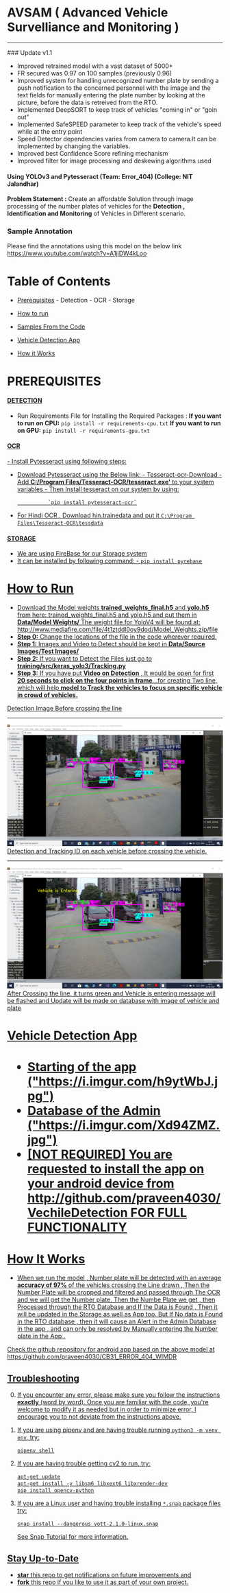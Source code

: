 # AVSAM ( Advanced Vehicle Survelliance and Monitoring )
<hr>
### Update v1.1

- Improved retrained model with a vast dataset of 5000+ 
- FR secured was 0.97 on 100 samples (previously 0.96)
- Improved system for handling unrecognized number plate by sending a push notification to the concerned personnel with the image and the text fields for manually entering the plate number by looking at the picture, before the data is retreived from the RTO.
- Implemented DeepSORT to keep track of vehicles "coming in" or "goin out"
- Implemented SafeSPEED parameter to keep track of the vehicle's speed while at the entry point
- Speed Detector dependencies varies from camera to camera.It can be implemented by changing the variables.
- Improved best Confidence Score refining mechanism 
- Improved filter for image processing and deskewing algorithms used

<h4>Using YOLOv3 and Pytesseract (Team: Error_404) (College: NIT Jalandhar)</h4>

**Problem Statement :** Create an affordable Solution through image processing of the number plates of vehicles for the **Detection , Identification and Monitoring** of Vehicles in Different scenario.

### Sample Annotation
Please find the annotations using this model on the below link 
https://www.youtube.com/watch?v=A1jiDW4kLoo

# Table of Contents

 - <a href="#Prerequisites">Prerequisites</a>
				 - Detection
				 - OCR
				 - Storage
 - <a href="#steps">How to run</a>
 
 - <a href = "#Samples"> Samples From the Code</a>
 - <a href="#App">Vehicle Detection App</a>
 - <a href="#working">How it Works</a>

 
 ## <h1 id = "Prerequisites">PREREQUISITES</h1>
<H4><U>DETECTION</U></H4>
                        
 - Run Requirements File for Installing the Required Packages :
		 **If you want to run on CPU:**
					`pip install -r requirements-cpu.txt`
		**If you want to run on GPU:**
					`pip install -r requirements-gpu.txt`
<h4><u>OCR<u></h4>
 - Install Pytesseract using following steps:
			 
 - Download Pytesseract using the Below link:
			 - [Tesseract-ocr-Download](https://sourceforge.net/projects/tesseract-ocr-alt/files/)
			-Add **C:/Program Files/Tesseract-OCR/tesseract.exe'** to your  system variables
			- Then Install tesseract on our system by using:
 	
                 `pip install pytesseract-ocr`
  - For Hindi OCR , Download [hin.trainedata](	https://github.com/tesseract-ocr/tessdata/blob/master/hin.traineddata) and put it `C:\Program Files\Tesseract-OCR\tessdata`
<h4><u>STORAGE<u></h4>
		
 - We are using FireBase for our Storage system
 - It can be installed by following command:
		 - `pip install pyrebase`


<h1 id="steps">How to Run</h1>
		

 - Download the Model weights **trained_weights_final.h5** and **yolo.h5** from here:
		 [trained_weights_final.h5](https://mega.nz/#!Q2QC0SyC!IqcNH6iVcLgr5NK2W1cH5iXl5Dm4H3jlrPM3x5hI1yI) and [yolo.h5](https://mega.nz/#!83RgCCCQ!I3gQAqU80R75YzhkfO2Vne4OU1A4fi8SCNvWaL3qQfQ) and put them in **Data/Model Weights/**
		 The weight file for YoloV4 will be found at: http://www.mediafire.com/file/4t1ztddl0oy9dod/Model_Weights.zip/file
 - **<u>Step 0:</u>** Change the locations of the file in the code wherever required.
 - **<u>Step 1:</u>** Images and Video to Detect should be kept in **Data/Source Images/Test Images/**
 - **<u>Step 2:</u>** If you want to Detect the Files just go to **training/src/keras_yolo3/Tracking.py**
 - **<u>Step 3:</u>** If you have put **Video on Detection** , It would be open for first **20 seconds to click on the four points in frame**...for creating Two line, which will help **model to Track the vehicles to focus on specific vehicle in crowd of vehicles.**

Detection Image Before crossing the line</img>
<hr color='red' >
<img src="Screenshot (191).png">Detection and Tracking ID on each vehicle before crossing the vehicle.</img>
<hr color='red'>
<img src="Screenshot (192).png">After Crossing the line, it turns green and Vehicle is entering message will be flashed and Update will be made on database with image of vehicle and plate</img>

<h1 id="App">Vehicle Detection App<h1>

 - Starting of the app ("https://i.imgur.com/h9ytWbJ.jpg")
 - Database of the Admin ("https://i.imgur.com/Xd94ZMZ.jpg")
 - [NOT REQUIRED] You are requested to install the app on your android device from http://github.com/praveen4030/VechileDetection FOR FULL FUNCTIONALITY


<h1 id="working">How It Works</h1>

 - When we run the model , Number plate will be detected with an average **accuracy of 97%** of the vehicles crossing the Line drawn , Then the Number Plate will be cropped and filtered and passed through The OCR and we will get the Number plate. Then the Numbe Plate we get , then Processed through the RTO Database and If the Data is Found , Then it will be updated in the Storage as well as App too. But If No data is Found in the RTO database , then it will cause an Alert in the Admin Database in the app , and can only be resolved by Manually entering the Number plate in the App .
 
Check the github repository for android app based on the above model at  https://github.com/praveen4030/CB31_ERROR_404_WIMDR
## Troubleshooting

0. If you encounter any error, please make sure you follow the instructions **exactly** (word by word). Once you are familiar with the code, you're welcome to modify it as needed but in order to minimize error, I encourage you to not deviate from the instructions above.  

1. If you are using [pipenv](https://github.com/pypa/pipenv) and are having trouble running `python3 -m venv env`, try:
    ```
    pipenv shell
    ```

2. If you are having trouble getting cv2 to run, try:

    ```
    apt-get update
    apt-get install -y libsm6 libxext6 libxrender-dev
    pip install opencv-python
    ```

3. If you are a Linux user and having trouble installing `*.snap` package files try:
    ```
    snap install --dangerous vott-2.1.0-linux.snap
    ```
    See [Snap Tutorial](https://tutorials.ubuntu.com/tutorial/advanced-snap-usage#2) for more information.



## Stay Up-to-Date

- **star** this repo to get notifications on future improvements and
- **fork** this repo if you like to use it as part of your own project.

